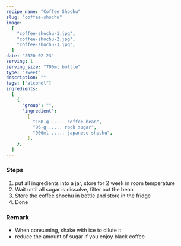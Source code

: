 ```yaml
---
recipe_name: "Coffee Shochu"
slug: "coffee-shochu"
image:
  [
    "coffee-shochu-1.jpg",
    "coffee-shochu-2.jpg",
    "coffee-shochu-3.jpg",
  ]
date: "2020-02-23"
serving: 1
serving_size: "700ml bottle"
type: "sweet"
description: ""
tags: ["alcohol"]
ingredients:
  [
    {
      "group": "",
      "ingredient":
        [
          "160-g ..... coffee bean",
          "96-g ..... rock sugar",
          "900ml ..... japanese shochu",
        ],
    },
  ]
---
```


### Steps

1. put all ingredients into a jar, store for 2 week in room temperature
2. Wait until all sugar is dissolve, filter out the bean
3. Store the coffee shochu in bottle and store in the fridge
4. Done

### Remark

- When consuming, shake with ice to dilute it
- reduce the amount of sugar if you enjoy black coffee
